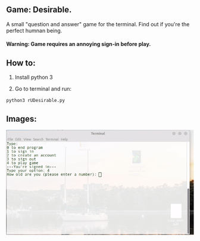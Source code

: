 ## Game: Desirable.
A small "question and answer" game for the terminal. Find out if you're the perfect humnan being.

#### Warning: Game requires an annoying sign-in before play.

## How to: 
1. Install python 3

2. Go to terminal and run:

```
python3 rUDesirable.py
```

## Images:
![image](/preview/desire.gif)


